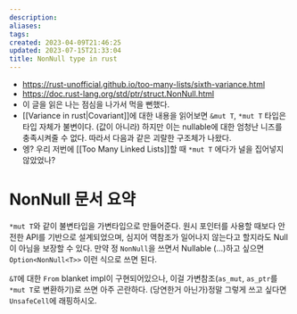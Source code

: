 ```yaml
---
description:
aliases: 
tags: 
created: 2023-04-09T21:46:25
updated: 2023-07-15T21:33:04
title: NonNull type in rust
---
```

- https://rust-unofficial.github.io/too-many-lists/sixth-variance.html
- https://doc.rust-lang.org/std/ptr/struct.NonNull.html
- 이 글을 읽은 나는 점심을 나가서 먹을 뻔했다.
- [[Variance in rust|Covariant]]에 대한 내용을 읽어보면 `&mut T`, `*mut T` 타입은 타입 자체가 불변이다. (값이 아니라) 하지만 이는 nullable에 대한 엄청난 니즈를 충족시켜줄 수 없다. 따라서 다음과 같은 괴랄한 구조체가 나왔다.
- 엥? 우리 저번에 [[Too Many Linked Lists]]할 때 `*mut T` 에다가 널을 집어넣지 않았었나?

# NonNull 문서 요약

`*mut T`와 같이 불변타입을 가변타입으로 만들어준다. 원시 포인터를 사용할 때보다 안전한 API를 기반으로 설계되었으며, 심지어 역참조가 일어나지 않는다고 할지라도 Null이 아님을 보장할 수 있다. 만약 정 `NonNull`을 쓰면서 Nullable (...)하고 싶으면 `Option<NonNull<T>>` 이런 식으로 쓰면 된다.

`&T`에 대한 `From` blanket impl이 구현되어있으나, 이걸 가변참조(`as_mut`, `as_ptr`를 `*mut T`로 변환하기)로 쓰면 아주 곤란하다. (당연한거 아닌가)정말 그렇게 쓰고 싶다면 `UnsafeCell`에 래핑하시오.
